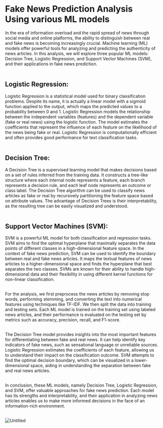 # Fake News Prediction Analysis Using various ML models

In the era of information overload and the rapid spread of news through social media and online platforms, the ability to distinguish between real and fake news is becoming increasingly crucial. Machine learning (ML) models offer powerful tools for analyzing and predicting the authenticity of news articles. In this analysis, we will explore three popular ML models: Decision Tree, Logistic Regression, and Support Vector Machines (SVM), and their applications in fake news prediction.<br><br>

## Logistic Regression:
Logistic Regression is a statistical model used for binary classification problems. Despite its name, it is actually a linear model with a sigmoid function applied to the output, which maps the predicted values to a probability between 0 and 1. Logistic Regression models the relationship between the independent variables (features) and the dependent variable (fake or real news) using the logistic function. The model estimates the coefficients that represent the influence of each feature on the likelihood of the news being fake or real. Logistic Regression is computationally efficient and often provides good performance for text classification tasks.<br><br>

## Decision Tree:
A Decision Tree is a supervised learning model that makes decisions based on a set of rules inferred from the training data. It constructs a tree-like structure where each internal node represents a feature, each branch represents a decision rule, and each leaf node represents an outcome or class label. The Decision Tree algorithm can be used to classify news articles as fake or real by recursively partitioning the feature space based on attribute values. The advantage of Decision Trees is their interpretability, as the resulting tree can be easily visualized and understood.<br><br>

## Support Vector Machines (SVM):
SVM is a powerful ML model for both classification and regression tasks. SVM aims to find the optimal hyperplane that maximally separates the data points of different classes in a high-dimensional feature space. In the context of fake news prediction, SVM can be used to identify the boundary between real and fake news articles. It maps the textual features of news articles to a higher-dimensional space and finds the hyperplane that best separates the two classes. SVMs are known for their ability to handle high-dimensional data and their flexibility in using different kernel functions for non-linear classification.<br><br>

For the analysis, we first preprocess the news articles by removing stop words, performing stemming, and converting the text into numerical features using techniques like TF-IDF. We then split the data into training and testing sets. Each ML model is trained on the training set using labeled news articles, and their performance is evaluated on the testing set by metrics such as accuracy, precision, recall, and F1-score.<br><br>

The Decision Tree model provides insights into the most important features for differentiating between fake and real news. It can help identify key indicators of fake news, such as sensational language or unreliable sources. Logistic Regression estimates the coefficients of each feature, allowing us to understand their impact on the classification outcome. SVM attempts to find the optimal decision boundary, which can be visualized in a lower-dimensional space, aiding in understanding the separation between fake and real news articles. <br><br>

In conclusion, these ML models, namely Decision Tree, Logistic Regression, and SVM, offer valuable approaches for fake news prediction. Each model has its strengths and interpretability, and their application in analyzing news articles enables us to make more informed decisions in the face of an information-rich environment.<br><br>

![Untitled](https://github.com/boseshreea/FakeNewsAnalysis/assets/115404220/395a2a7e-e835-4d6d-a95e-8a55b3bc24af)
